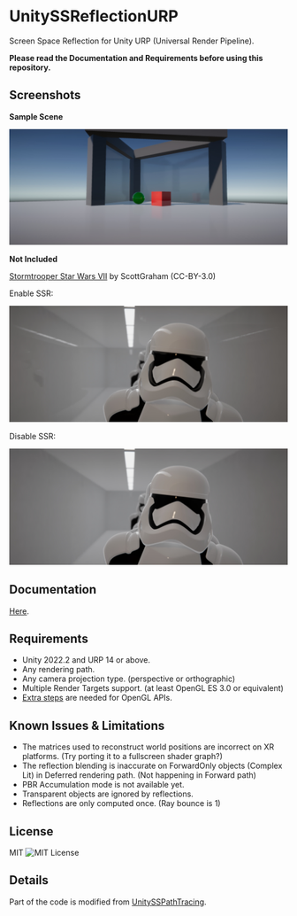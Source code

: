 UnitySSReflectionURP
=============
 
 Screen Space Reflection for Unity URP (Universal Render Pipeline).
 
 **Please read the Documentation and Requirements before using this repository.**
 
Screenshots
------------
**Sample Scene**
 
 ![SSRApproximation](https://github.com/jiaozi158/UnitySSReflectionURP/blob/main/Documentation/Images/SampleScene/ApproximationMode.jpg)
 
**Not Included**

[Stormtrooper Star Wars VII](https://www.blendswap.com/blend/13953) by ScottGraham (CC-BY-3.0)
 
Enable SSR:
 
 ![StormTrooperSSROn](https://github.com/jiaozi158/UnitySSReflectionURP/blob/main/Documentation/Images/Others/StormTrooperSSR.jpg)
 
Disable SSR:
 
 ![StormTrooperSSROff](https://github.com/jiaozi158/UnitySSReflectionURP/blob/main/Documentation/Images/Others/StormTrooper.jpg)
 
Documentation
------------
[Here](https://github.com/jiaozi158/UnitySSReflectionURP/blob/main/Documentation/Documentation.md).

Requirements
------------
- Unity 2022.2 and URP 14 or above.
- Any rendering path.
- Any camera projection type. (perspective or orthographic)
- Multiple Render Targets support. (at least OpenGL ES 3.0 or equivalent)
- [Extra steps](https://github.com/jiaozi158/UnitySSPathTracingURP/blob/main/Documentation/ForwardPathSupport.md) are needed for OpenGL APIs.
 
Known Issues & Limitations
------------
- The matrices used to reconstruct world positions are incorrect on XR platforms. (Try porting it to a fullscreen shader graph?)
- The reflection blending is inaccurate on ForwardOnly objects (Complex Lit) in Deferred rendering path. (Not happening in Forward path)
- PBR Accumulation mode is not available yet.
- Transparent objects are ignored by reflections.
- Reflections are only computed once. (Ray bounce is 1)
 
License
------------
MIT ![MIT License](http://img.shields.io/badge/license-MIT-blue.svg?style=flat)
 
Details
------------
Part of the code is modified from [UnitySSPathTracing]("https://github.com/jiaozi158/UnitySSPathTracingURP").
 